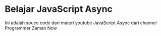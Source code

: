 # Belajar JavaScript Async

Ini adalah souce code dari materi youtube JavaScript Async dari channel Programmer Zaman Now
